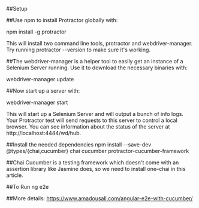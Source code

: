 ##Setup

##Use npm to install Protractor globally with:

npm install -g protractor

This will install two command line tools, protractor and webdriver-manager. Try running protractor --version to make sure it's working.

##The webdriver-manager is a helper tool to easily get an instance of a Selenium Server running. Use it to download the necessary binaries with:

webdriver-manager update

##Now start up a server with:

webdriver-manager start

This will start up a Selenium Server and will output a bunch of info logs. Your Protractor test will send requests to this server to control a local browser. You can see information about the status of the server at http://localhost:4444/wd/hub.

##Install the needed dependencies
npm install --save-dev @types/{chai,cucumber} chai cucumber protractor-cucumber-framework

##Chai
Cucumber is a testing framework which doesn't come with an assertion library like Jasmine does, so we need to install one–chai in this article.

##To Run
ng e2e

##More details:
https://www.amadousall.com/angular-e2e-with-cucumber/
